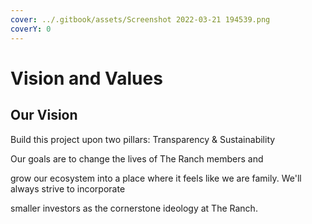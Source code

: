 ```yaml
---
cover: ../.gitbook/assets/Screenshot 2022-03-21 194539.png
coverY: 0
---
```


# Vision and Values

## Our Vision

Build this project upon two pillars: Transparency & Sustainability

Our goals are to change the lives of The Ranch members and&#x20;

grow our ecosystem into a place where it feels like we are family. We'll always strive to incorporate&#x20;

smaller investors as the cornerstone ideology at The Ranch.
